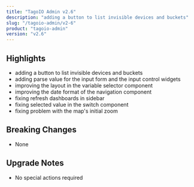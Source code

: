 ```yaml
---
title: "TagoIO Admin v2.6"
description: "adding a button to list invisible devices and buckets"
slug: "/tagoio-admin/v2-6"
product: "tagoio-admin"
version: "v2.6"
---
```


## Highlights

- adding a button to list invisible devices and buckets
- adding parse value for the input form and the input control widgets
- improving the layout in the variable selector component
- improving the date format of the navigation component
- fixing refresh dashboards in sidebar
- fixing selected value in the switch component
- fixing problem with the map's initial zoom

## Breaking Changes

- None

## Upgrade Notes

- No special actions required
